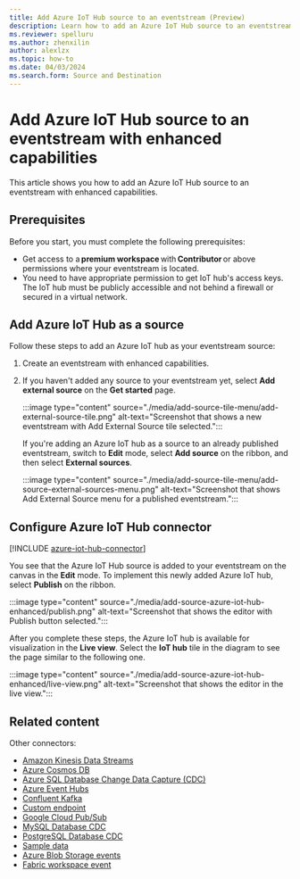 ```yaml
---
title: Add Azure IoT Hub source to an eventstream (Preview)
description: Learn how to add an Azure IoT Hub source to an eventstream with enhanced capabilities.
ms.reviewer: spelluru
ms.author: zhenxilin
author: alexlzx
ms.topic: how-to
ms.date: 04/03/2024
ms.search.form: Source and Destination
---
```


# Add Azure IoT Hub source to an eventstream with enhanced capabilities
This article shows you how to add an Azure IoT Hub source to an eventstream with enhanced capabilities.

## Prerequisites 
Before you start, you must complete the following prerequisites: 

- Get access to a **premium workspace** with **Contributor** or above permissions where your eventstream is located. 
- You need to have appropriate permission to get IoT hub's access keys. The IoT hub must be publicly accessible and not behind a firewall or secured in a virtual network. 

## Add Azure IoT Hub as a source 
Follow these steps to add an Azure IoT hub as your eventstream source: 

1. Create an eventstream with enhanced capabilities. 
1. If you haven't added any source to your eventstream yet, select **Add external source** on the **Get started** page. 

    :::image type="content" source="./media/add-source-tile-menu/add-external-source-tile.png" alt-text="Screenshot that shows a new eventstream with Add External Source tile selected.":::

    If you're adding an Azure IoT hub as a source to an already published eventstream, switch to **Edit** mode, select **Add source** on the ribbon, and then select **External sources**. 

    :::image type="content" source="./media/add-source-tile-menu/add-source-external-sources-menu.png" alt-text="Screenshot that shows Add External Source menu for a published eventstream.":::

## Configure Azure IoT Hub connector

[!INCLUDE [azure-iot-hub-connector](./includes/azure-iot-hub-source-connector.md)]

You see that the Azure IoT Hub source is added to your eventstream on the canvas in the **Edit** mode. To implement this newly added Azure IoT hub, select **Publish** on the ribbon.

:::image type="content" source="./media/add-source-azure-iot-hub-enhanced/publish.png" alt-text="Screenshot that shows the editor with Publish button selected.":::
    
After you complete these steps, the Azure IoT hub is available for visualization in the **Live view**. Select the **IoT hub** tile in the diagram to see the page similar to the following one.

:::image type="content" source="./media/add-source-azure-iot-hub-enhanced/live-view.png" alt-text="Screenshot that shows the editor in the live view.":::

## Related content

Other connectors:

- [Amazon Kinesis Data Streams](add-source-amazon-kinesis-data-streams.md)
- [Azure Cosmos DB](add-source-azure-cosmos-db-change-data-capture.md)
- [Azure SQL Database Change Data Capture (CDC)](add-source-azure-sql-database-change-data-capture.md)
- [Azure Event Hubs](add-source-azure-event-hubs.md)
- [Confluent Kafka](add-source-confluent-kafka.md)
- [Custom endpoint](add-source-custom-app-enhanced.md)
- [Google Cloud Pub/Sub](add-source-google-cloud-pub-sub.md) 
- [MySQL Database CDC](add-source-mysql-database-change-data-capture.md)
- [PostgreSQL Database CDC](add-source-postgresql-database-change-data-capture.md)
- [Sample data](add-source-sample-data-enhanced.md)
- [Azure Blob Storage events](add-source-azure-blob-storage.md)
- [Fabric workspace event](add-source-fabric-workspace.md)